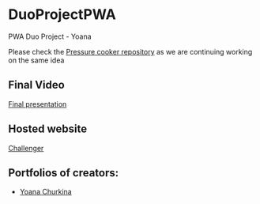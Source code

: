 # DuoProjectPWA

PWA Duo Project - Yoana

Please check the [Pressure cooker repository](https://git.fhict.nl/I444180/pressurecookerduo) as we are continuing working on the same idea


## Final Video
[Final presentation](https://stichtingfontys-my.sharepoint.com/:v:/r/personal/444180_student_fontys_nl/Documents/Opnamen/Call%20with%20Churkina,Yoana%20Y.K.-20220318_153422-Meeting%20Recording.mp4?csf=1&web=1&e=n3wFFt)

## Hosted website
[Challenger](https://i455146.hera.fhict.nl/Challenger/)

## Portfolios of creators:
* [Yoana Churkina](https://git.fhict.nl/I455146/portfolio-yoana-churkina/-/wikis/home)
